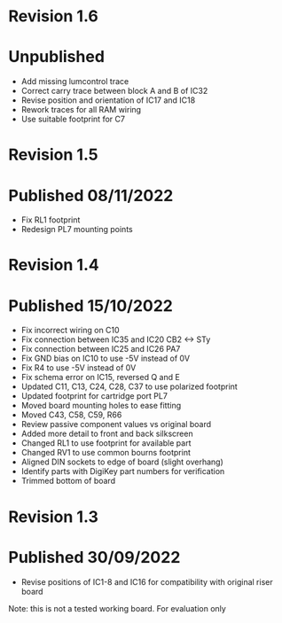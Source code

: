 # Revision 1.6 #
# Unpublished 

* Add missing lumcontrol trace
* Correct carry trace between block A and B of IC32
* Revise position and orientation of IC17 and IC18
* Rework traces for all RAM wiring
* Use suitable footprint for C7

# Revision 1.5 #
# Published 08/11/2022

* Fix RL1 footprint
* Redesign PL7 mounting points

# Revision 1.4 #
# Published 15/10/2022

* Fix incorrect wiring on C10
* Fix connection between IC35 and IC20 CB2 <-> STy
* Fix connection between IC25 and IC26 PA7
* Fix GND bias on IC10 to use -5V instead of 0V
* Fix R4 to use -5V instead of 0V
* Fix schema error on IC15, reversed Q and E
* Updated C11, C13, C24, C28, C37 to use polarized footprint
* Updated footprint for cartridge port PL7
* Moved board mounting holes to ease fitting
* Moved C43, C58, C59, R66
* Review passive component values vs original board
* Added more detail to front and back silkscreen
* Changed RL1 to use footprint for available part
* Changed RV1 to use common bourns footprint
* Aligned DIN sockets to edge of board (slight overhang)
* Identify parts with DigiKey part numbers for verification
* Trimmed bottom of board

# Revision 1.3 #
# Published 30/09/2022

* Revise positions of IC1-8 and IC16 for compatibility with original riser board

Note: this is not a tested working board. For evaluation only